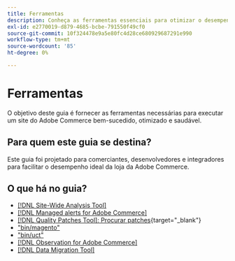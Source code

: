 ```yaml
---
title: Ferramentas
description: Conheça as ferramentas essenciais para otimizar o desempenho da sua loja Adobe Commerce. Descubra como usar ferramentas de análise, patches e utilitários para melhorar o gerenciamento do site.
exl-id: e2770019-d879-4685-bcbe-791550f49cf0
source-git-commit: 10f324478e9a5e80fc4d28ce680929687291e990
workflow-type: tm+mt
source-wordcount: '85'
ht-degree: 0%

---
```


# Ferramentas

O objetivo deste guia é fornecer as ferramentas necessárias para executar um site do Adobe Commerce bem-sucedido, otimizado e saudável.

## Para quem este guia se destina?

Este guia foi projetado para comerciantes, desenvolvedores e integradores para facilitar o desempenho ideal da loja da Adobe Commerce.

## O que há no guia?

* [[!DNL Site-Wide Analysis Tool]](../tools/site-wide-analysis-tool/intro.md)
* [[!DNL Managed alerts for Adobe Commerce]](../tools/managed-alerts-for-adobe-commerce/managed-alerts-for-magento-commerce.md)
* [[!DNL Quality Patches Tool]: Procurar patches](https://experienceleague.adobe.com/tools/commerce-quality-patches/index.html?lang=pt-BR){target="_blank"}
* [&quot;bin/magento&quot;](reference/commerce-on-premises.md)
* [&quot;bin/uct&quot;](reference/commerce-on-premises.md)
* [[!DNL Observation for Adobe Commerce]](../tools/observation-for-adobe-commerce/intro.md)
* [[!DNL Data Migration Tool]](data-migration-tool/how-migration-works.md)
